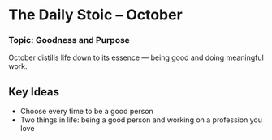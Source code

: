# The Daily Stoic – October  
### Topic: Goodness and Purpose  

October distills life down to its essence — being good and doing meaningful work.

## Key Ideas
- Choose every time to be a good person 
- Two things in life: being a good person and working on a profession you love
